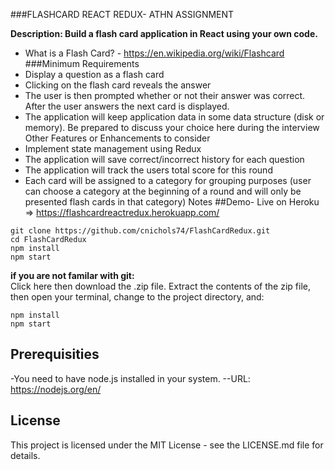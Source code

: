 ###FLASHCARD REACT REDUX- ATHN ASSIGNMENT 

**Description: 
Build a flash card application in React using your own 
code.**
* What is a Flash Card? - https://en.wikipedia.org/wiki/Flashcard
###Minimum Requirements
* Display a question as a flash card
* Clicking on the flash card reveals the answer
* The user is then prompted whether or not their answer was correct. After the user
answers the next card is displayed.
* The application will keep application data in some data structure (disk or memory). Be
prepared to discuss your choice here during the interview
Other Features or Enhancements to consider
* Implement state management using Redux
* The application will save correct/incorrect history for each question
* The application will track the users total score for this round
* Each card will be assigned to a category for grouping purposes (user can choose a
category at the beginning of a round and will only be presented flash cards in that category)
Notes
##Demo- Live on Heroku => https://flashcardreactredux.herokuapp.com/
```
git clone https://github.com/cnichols74/FlashCardRedux.git
cd FlashCardRedux
npm install
npm start
```

**if you are not familar with git:**  
Click here then download the .zip file. Extract the contents of the zip file, then open your terminal,
change to the project directory, and:

```
npm install
npm start
```

## Prerequisities

-You need to have node.js installed in your system.
--URL: https://nodejs.org/en/

## License

This project is licensed under the MIT License - see the LICENSE.md file for details.
